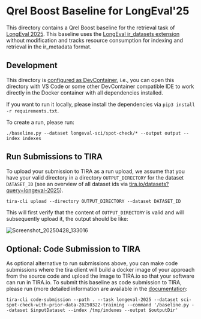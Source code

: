# Qrel Boost Baseline for LongEval'25

This directory contains a Qrel Boost baseline for the retrieval task of [LongEval 2025](https://clef-longeval.github.io/). This baseline uses the [LongEval ir_datasets extension](https://github.com/clef-longeval/ir-datasets-longeval) without modification and tracks resource consumption for indexing and retrieval in the ir_metadata format.

## Development

This directory is [configured as DevContainer](https://code.visualstudio.com/docs/devcontainers/containers), i.e., you can open this directory with VS Code or some other DevContainer compatible IDE to work directly in the Docker container with all dependencies installed.

If you want to run it locally, please install the dependencies via `pip3 install -r requirements.txt`.

To create a run, please run:

```
./baseline.py --dataset longeval-sci/spot-check/* --output output --index indexes
```

## Run Submissions to TIRA

To upload your submission to TIRA as a run upload, we assume that you have your valid directory in a directory `OUTPUT_DIRECTORY` for the dataset `DATASET_ID` (see an overview of all dataset ids via [tira.io/datasets?query=longeval-2025](https://archive.tira.io/datasets?query=longeval-2025)).

```
tira-cli upload --directory OUTPUT_DIRECTORY --dataset DATASET_ID
```

This will first verify that the content of `OUTPUT_DIRECTORY` is valid and will subsequently upload it, the output should be like:

![Screenshot_20250428_133016](https://github.com/user-attachments/assets/50a4ee85-e599-4c2f-bb83-dcb382d889f4)


## Optional: Code Submission to TIRA

As optional alternative to run submissions above, you can make code submissions where the tira client will build a docker image of your approach from the source code and upload the image to TIRA.io so that your software can run in TIRA.io. To submit this baseline as code submission to TIRA, please run (more detailed information are available in the [documentation](https://docs.tira.io/participants/participate.html#submitting-your-submission):

```
tira-cli code-submission --path . --task longeval-2025 --dataset sci-spot-check-with-prior-data-20250322-training --command '/baseline.py --dataset $inputDataset --index /tmp/indexes --output $outputDir'
```
